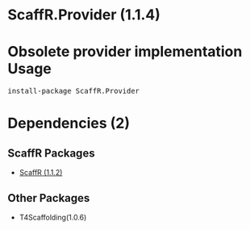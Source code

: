 ﻿ScaffR.Provider (1.1.4)
======
Obsolete provider implementation
Usage
======
<pre>install-package ScaffR.Provider</pre>
Dependencies (2)
=====

ScaffR Packages
------
* [ScaffR (1.1.2)](https://github.com/wcpro/ScaffR/tree/master/src/ScaffR)

Other Packages
------
* T4Scaffolding(1.0.6)
